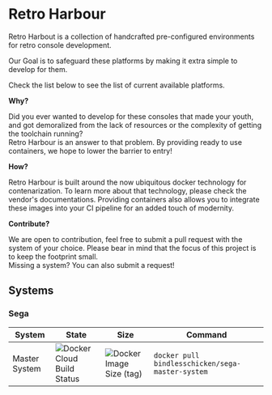 # Retro Harbour
Retro Harbout is a collection of handcrafted pre-configured environments for retro console development.

Our Goal is to safeguard these platforms by making it extra simple to develop for them.

Check the list below to see the list of current available platforms.

**Why?**

Did you ever wanted to develop for these consoles that made your youth, and got demoralized from the lack of resources or the complexity of getting the toolchain running?  
Retro Harbour is an answer to that problem. By providing ready to use containers, we hope to lower the barrier to entry!

**How?**

Retro Harbour is built around the now ubiquitous docker technology for contenarization. To learn more about that technology, please check the vendor's documentations. Providing containers also allows you to integrate these images into your CI pipeline for an added touch of modernity.

**Contribute?**

We are open to contribution, feel free to submit a pull request with the system of your choice. Please bear in mind that the focus of this project is to keep the footprint small.  
Missing a system? You can also submit a request!

## Systems
### Sega
| System  | State  |  Size | Command |
|---|---|---|---|
| Master System  | ![Docker Cloud Build Status](https://img.shields.io/docker/cloud/build/bindlesschicken/sega-master-system?style=flat-square)  |  ![Docker Image Size (tag)](https://img.shields.io/docker/image-size/bindlesschicken/sega-master-system/latest?style=flat-square) | `docker pull bindlesschicken/sega-master-system` |
